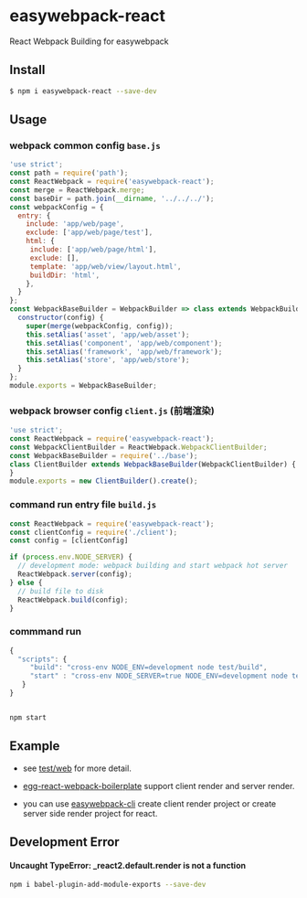 # easywebpack-react

React Webpack Building for easywebpack

## Install

```bash
$ npm i easywebpack-react --save-dev
```

## Usage


### webpack common config `base.js`

```js
'use strict';
const path = require('path');
const ReactWebpack = require('easywebpack-react');
const merge = ReactWebpack.merge;
const baseDir = path.join(__dirname, '../../../');
const webpackConfig = {
  entry: {
    include: 'app/web/page',
    exclude: ['app/web/page/test'],
    html: {
     include: ['app/web/page/html'],
     exclude: [],
     template: 'app/web/view/layout.html',
     buildDir: 'html',
    },
  }
};
const WebpackBaseBuilder = WebpackBuilder => class extends WebpackBuilder {
  constructor(config) {
    super(merge(webpackConfig, config));
    this.setAlias('asset', 'app/web/asset');
    this.setAlias('component', 'app/web/component');
    this.setAlias('framework', 'app/web/framework');
    this.setAlias('store', 'app/web/store');
  }
};
module.exports = WebpackBaseBuilder;
```

### webpack browser config `client.js` (前端渲染)

```js
'use strict';
const ReactWebpack = require('easywebpack-react');
const WebpackClientBuilder = ReactWebpack.WebpackClientBuilder;
const WebpackBaseBuilder = require('../base');
class ClientBuilder extends WebpackBaseBuilder(WebpackClientBuilder) {
}
module.exports = new ClientBuilder().create();
```


### command run entry file `build.js`

```js
const ReactWebpack = require('easywebpack-react');
const clientConfig = require('./client');
const config = [clientConfig]

if (process.env.NODE_SERVER) {
  // development mode: webpack building and start webpack hot server
  ReactWebpack.server(config);
} else {
  // build file to disk
  ReactWebpack.build(config);
}
```

### commmand run

```js
{
  "scripts": {
     "build": "cross-env NODE_ENV=development node test/build",
     "start" : "cross-env NODE_SERVER=true NODE_ENV=development node test/build"
   }
}
```

```bash

npm start

```

## Example

- see [test/web](test/web) for more detail.

- [egg-react-webpack-boilerplate](https://github.com/hubcarl/egg-react-webpack-boilerplate) support client render and server render.

- you can use [easywebpack-cli](https://github.com/hubcarl/easywebpack-cli) create client render project or create server side render project for react.

## Development Error


#### Uncaught TypeError: _react2.default.render is not a function

```bash
npm i babel-plugin-add-module-exports --save-dev
```